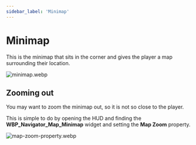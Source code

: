 ```yaml
---
sidebar_label: 'Minimap'
---
```


# Minimap

This is the minimap that sits in the corner and gives the player a map surrounding their location.

![minimap.webp](/img/navigator/minimap.webp)

## Zooming out

You may want to zoom the minimap out, so it is not so close to the player.

This is simple to do by opening the HUD and finding  the **WBP_Navigator_Map_Minimap** widget and setting the **Map Zoom** property.

![map-zoom-property.webp](/img/navigator/map-zoom-property.webp)